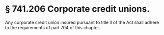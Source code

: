 # § 741.206   Corporate credit unions.

Any corporate credit union insured pursuant to title II of the Act shall adhere to the requirements of part 704 of this chapter. 




